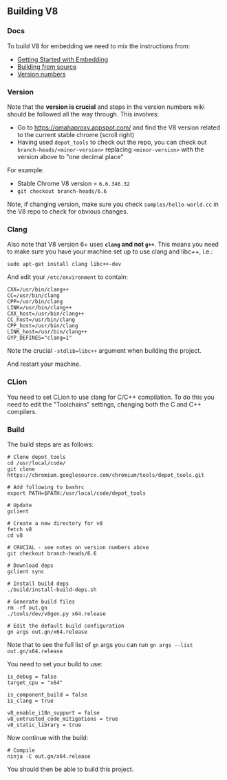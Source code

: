 ## Building V8

### Docs

To build V8 for embedding we need to mix the instructions from:

- [Getting Started with Embedding](https://github.com/v8/v8/wiki/Getting-Started-with-Embedding)
- [Building from source](https://github.com/v8/v8/wiki/Building-from-Source)
- [Version numbers](https://github.com/v8/v8/wiki/Version-numbers)

### Version

Note that the **version is crucial** and steps in the version numbers wiki should be followed all the way through.
This involves:

- Go to https://omahaproxy.appspot.com/ and find the V8 version related to the current stable chrome (scroll right)
- Having used `depot_tools` to check out the repo, you can check out `branch-heads/<minor-version>` replacing `<minor-version>` with the version above to "one decimal place"

For example:

- Stable Chrome V8 version = `6.6.346.32`
- `git checkout branch-heads/6.6`

Note, if changing version, make sure you check `samples/hello-world.cc` in the V8 repo to check for obvious changes.

### Clang

Also note that V8 version 6+ uses **`clang` and not `g++`**. This means you need to make
sure you have your machine set up to use clang and libc++, i.e.:

```
sudo apt-get install clang libc++-dev
```

And edit your `/etc/environment` to contain:

```
CXX=/usr/bin/clang++
CC=/usr/bin/clang
CPP=/usr/bin/clang
LINK=/usr/bin/clang++
CXX_host=/usr/bin/clang++
CC_host=/usr/bin/clang
CPP_host=/usr/bin/clang
LINK_host=/usr/bin/clang++
GYP_DEFINES="clang=1"
```

Note the crucial `-stdlib=libc++` argument when building the project.

And restart your machine.

### CLion

You need to set CLion to use clang for C/C++ compilation. To do this you need to edit
the "Toolchains" settings, changing both the C and C++ compilers.

### Build

The build steps are as follows:

```
# Clone depot_tools
cd /usr/local/code/
git clone https://chromium.googlesource.com/chromium/tools/depot_tools.git

# Add following to bashrc
export PATH=$PATH:/usr/local/code/depot_tools

# Update 
gclient

# Create a new directory for v8
fetch v8
cd v8

# CRUCIAL - see notes on version numbers above
git checkout branch-heads/6.6

# Download deps
gclient sync

# Install build deps
./build/install-build-deps.sh

# Generate build files
rm -rf out.gn
./tools/dev/v8gen.py x64.release

# Edit the default build configuration
gn args out.gn/x64.release

```

Note that to see the full list of `gn` args you can run `gn args --list out.gn/x64.release`

You need to set your build to use:

```
is_debug = false
target_cpu = "x64"

is_component_build = false
is_clang = true

v8_enable_i18n_support = false
v8_untrusted_code_mitigations = true
v8_static_library = true
```

Now continue with the build:

```
# Compile
ninja -C out.gn/x64.release
```

You should then be able to build this project.
